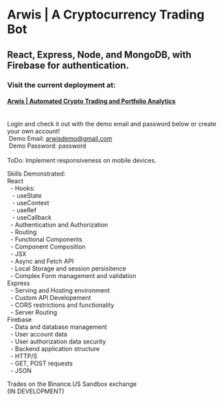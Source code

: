 # Arwis |  A Cryptocurrency Trading Bot

## React, Express, Node, and MongoDB, with Firebase for authentication.
### Visit the current deployment at:
#### [Arwis | Automated Crypto Trading and Portfolio Analytics](arwis.up.railway.app)
<br/>Login and check it out with the demo email and password below or create your own account!
<br/> &nbsp;Demo Email: arwisdemo@gmail.com
<br/> &nbsp;Demo Password: password
<br/>
<br/>ToDo: Implement responsiveness on mobile devices.

Skills Demonstrated:
<br/>React
<br/> &nbsp;&nbsp;- Hooks:
<br/> &nbsp;&nbsp;&nbsp;- useState
<br/> &nbsp;&nbsp;&nbsp;- useContext
<br/> &nbsp;&nbsp;&nbsp;- useRef
<br/> &nbsp;&nbsp;&nbsp;- useCallback
<br/> &nbsp;&nbsp;- Authentication and Authorization
<br/> &nbsp;&nbsp;- Routing
<br/> &nbsp;&nbsp;- Functional Components
<br/> &nbsp;&nbsp;- Component Composition
<br/> &nbsp;&nbsp;- JSX
<br/> &nbsp;&nbsp;- Async and Fetch API
<br/> &nbsp;&nbsp;- Local Storage and session persisitence
<br/> &nbsp;&nbsp;- Complex Form management and validation
<br/>Express
<br/> &nbsp;&nbsp;- Serving and Hosting environment
<br/> &nbsp;&nbsp;- Custom API Developement
<br/> &nbsp;&nbsp;- CORS restrictions and functionality
<br/> &nbsp;&nbsp;- Server Routing
<br/>Firebase
<br/> &nbsp;&nbsp;- Data and database management
<br/> &nbsp;&nbsp;- User account data
<br/> &nbsp;&nbsp;- User authorization data security
<br/> &nbsp;&nbsp;- Backend application structure
<br/> &nbsp;&nbsp;- HTTP/S
<br/> &nbsp;&nbsp;- GET, POST requests
<br/> &nbsp;&nbsp;- JSON

Trades on the Binance.US Sandbox exchange
<br/>(IN DEVELOPMENT)
